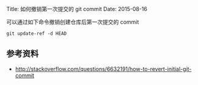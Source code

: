 Title: 如何撤销第一次提交的 git commit
Date: 2015-08-16


可以通过如下命令撤销创建仓库后第一次提交的 commit

    git update-ref -d HEAD



## 参考资料

* http://stackoverflow.com/questions/6632191/how-to-revert-initial-git-commit